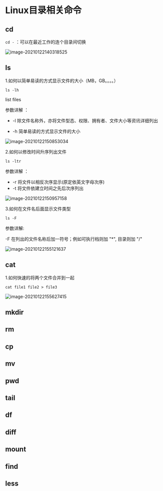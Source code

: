 # Linux目录相关命令

## cd

`cd -` ：可以在最近工作的连个目录间切换

![image-20210122140318525](https://i.loli.net/2021/01/22/mH8GbMIPXyC1cUn.png)

## ls

1.如何以简单易读的方式显示文件的大小（MB，GB。。。。）

`ls -lh`

list  files

参数详解  ：

- -l 除文件名称外，亦将文件型态、权限、拥有者、文件大小等资讯详细列出

- -h 简单易读的方式显示文件的大小

![image-20210122150853034](https://i.loli.net/2021/01/22/maAg4TPV8dBDnQI.png)

2.如何以修改时间升序列出文件

`ls -ltr`

参数详解  ：

- -r 将文件以相反次序显示(原定依英文字母次序)
- -t 将文件依建立时间之先后次序列出

![image-20210122150957158](https://i.loli.net/2021/01/22/8wiHfoEd9u6KLMZ.png)

3.如何在文件名后面显示文件类型

`ls -F`

参数详解:

-F 在列出的文件名称后加一符号；例如可执行档则加 "*", 目录则加 "/"

![image-20210122155121637](https://i.loli.net/2021/01/22/j7YNpBAuCRM81ZG.png)

## cat 

1.如何快速的将两个文件合并到一起

`cat file1 file2 > file3`

![image-20210122155627415](https://i.loli.net/2021/01/22/K97nwkEPAytuXCx.png)

## mkdir

## rm

## cp

## mv

## pwd

## tail

## df

## diff

## mount

## find

## less

